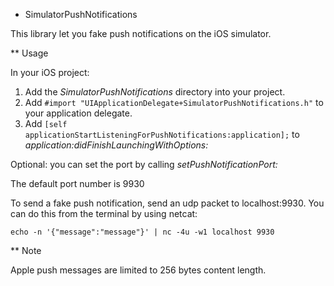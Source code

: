 * SimulatorPushNotifications

This library let you fake push notifications on the iOS simulator.

** Usage

In your iOS project:

1. Add the _SimulatorPushNotifications_ directory into your project.
2. Add `#import "UIApplicationDelegate+SimulatorPushNotifications.h"` to your application delegate.
3. Add `[self applicationStartListeningForPushNotifications:application];` to _application:didFinishLaunchingWithOptions:_

Optional: you can set the port by calling _setPushNotificationPort:_

The default port number is 9930

To send a fake push notification, send an udp packet to localhost:9930.
You can do this from the terminal by using netcat:

	echo -n '{"message":"message"}' | nc -4u -w1 localhost 9930
	
** Note

Apple push messages are limited to 256 bytes content length.